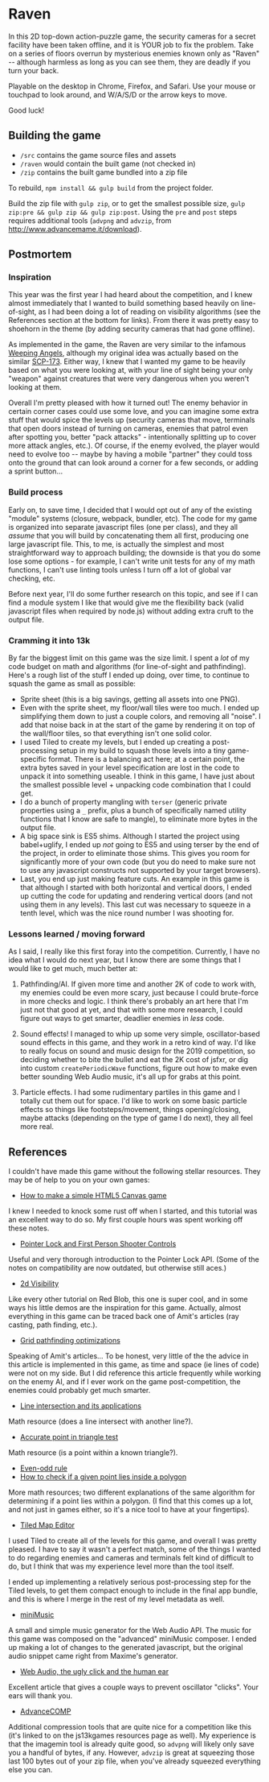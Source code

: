 # Raven

In this 2D top-down action-puzzle game, the security cameras for a secret facility have been taken offline, and it is YOUR job to fix the problem. Take on a series of floors overrun by mysterious enemies known only as "Raven" -- although harmless as long as you can see them, they are deadly if you turn your back.

Playable on the desktop in Chrome, Firefox, and Safari. Use your mouse or touchpad to look around, and W/A/S/D or the arrow keys to move.

Good luck!

## Building the game

- `/src` contains the game source files and assets
- `/raven` would contain the built game (not checked in)
- `/zip` contains the built game bundled into a zip file

To rebuild, `npm install && gulp build` from the project folder.

Build the zip file with `gulp zip`, or to get the smallest possible size, `gulp zip:pre && gulp zip && gulp zip:post`. Using the `pre` and `post` steps requires additional tools (`advpng` and `advzip`, from http://www.advancemame.it/download).

## Postmortem

### Inspiration

This year was the first year I had heard about the competition, and I knew almost immediately that I wanted to build something based heavily on line-of-sight, as I had been doing a lot of reading on visibility algorithms (see the References section at the bottom for links). From there it was pretty easy to shoehorn in the theme (by adding security cameras that had gone offline).

As implemented in the game, the Raven are very similar to the infamous [Weeping Angels](http://tardis.wikia.com/wiki/Weeping_Angel), although my original idea was actually based on the similar [SCP-173](http://www.scp-wiki.net/scp-173). Either way, I knew that I wanted my game to be heavily based on what you were looking at, with your line of sight being your only "weapon" against creatures that were very dangerous when you weren't looking at them.

Overall I'm pretty pleased with how it turned out! The enemy behavior in certain corner cases could use some love, and you can imagine some extra stuff that would spice the levels up (security cameras that move, terminals that open doors instead of turning on cameras, enemies that patrol even after spotting you, better "pack attacks" - intentionally splitting up to cover more attack angles, etc.). Of course, if the enemy evolved, the player would need to evolve too -- maybe by having a mobile "partner" they could toss onto the ground that can look around a corner for a few seconds, or adding a sprint button...

### Build process

Early on, to save time, I decided that I would opt out of any of the existing "module" systems (closure, webpack, bundler, etc). The code for my game is organized into separate javascript files (one per class), and they all _assume_ that you will build by concatenating them all first, producing one large javascript file. This, to me, is actually the simplest and most straightforward way to approach building; the downside is that you do some lose some options - for example, I can't write unit tests for any of my math functions, I can't use linting tools unless I turn off a lot of global var checking, etc.

Before next year, I'll do some further research on this topic, and see if I can find a module system I like that would give me the flexibility back (valid javascript files when required by node.js) without adding extra cruft to the output file.

### Cramming it into 13k

By far the biggest limit on this game was the size limit. I spent a _lot_ of my code budget on math and algorithms (for line-of-sight and pathfinding). Here's a rough list of the stuff I ended up doing, over time, to continue to squash the game as small as possible:

- Sprite sheet (this is a big savings, getting all assets into one PNG).
- Even with the sprite sheet, my floor/wall tiles were too much. I ended up simplifying them down to just a couple colors, and removing all "noise". I add that noise back in at the start of the game by rendering it on top of the wall/floor tiles, so that everything isn't one solid color.
- I used Tiled to create my levels, but I ended up creating a post-processing setup in my build to squash those levels into a tiny game-specific format. There is a balancing act here; at a certain point, the extra bytes saved in your level specification are lost in the code to unpack it into something useable. I think in this game, I have just about the smallest possible level + unpacking code combination that I could get.
- I do a bunch of property mangling with `terser` (generic private properties using a `_` prefix, plus a bunch of specifically named utility functions that I know are safe to mangle), to eliminate more bytes in the output file.
- A big space sink is ES5 shims. Although I started the project using babel+uglify, I ended up _not_ going to ES5 and using terser by the end of the project, in order to eliminate those shims. This gives you room for significantly more of your own code (but you do need to make sure not to use any javascript constructs not supported by your target browsers).
- Last, you end up just making feature cuts. An example in this game is that although I started with both horizontal and vertical doors, I ended up cutting the code for updating and rendering vertical doors (and not using them in any levels). This last cut was necessary to squeeze in a tenth level, which was the nice round number I was shooting for.

### Lessons learned / moving forward

As I said, I really like this first foray into the competition. Currently, I have no idea what I would do next year, but I know there are some things that I would like to get much, much better at:

1. Pathfinding/AI. If given more time and another 2K of code to work with, my enemies could be even more scary, just because I could brute-force in more checks and logic. I think there's probably an art here that I'm just not that good at yet, and that with some more research, I could figure out ways to get smarter, deadlier enemies in _less_ code.

2. Sound effects! I managed to whip up some very simple, oscillator-based sound effects in this game, and they work in a retro kind of way. I'd like to really focus on sound and music design for the 2019 competition, so deciding whether to bite the bullet and eat the 2K cost of jsfxr, or dig into custom `createPeriodicWave` functions, figure out how to make even better sounding Web Audio music, it's all up for grabs at this point.

3. Particle effects. I had some rudimentary partiles in this game and I totally cut them out for space. I'd like to work on some basic particle effects so things like footsteps/movement, things opening/closing, maybe attacks (depending on the type of game I do next), they all feel more real.

## References

I couldn't have made this game without the following stellar resources. They may be of help to you on your own games:

* [How to make a simple HTML5 Canvas game](http://www.lostdecadegames.com/how-to-make-a-simple-html5-canvas-game/)

I knew I needed to knock some rust off when I started, and this tutorial was an excellent way to do so. My first couple hours was spent working off these notes.

* [Pointer Lock and First Person Shooter Controls](https://www.html5rocks.com/en/tutorials/pointerlock/intro/)

Useful and very thorough introduction to the Pointer Lock API. (Some of the notes on compatibility are now outdated, but otherwise still aces.)

* [2d Visibility](https://www.redblobgames.com/articles/visibility/)

Like every other tutorial on Red Blob, this one is super cool, and in some ways his little demos are the inspiration for this game. Actually, almost everything in this game can be traced back one of Amit's articles (ray casting, path finding, etc.).

* [Grid pathfinding optimizations](https://www.redblobgames.com/pathfinding/grids/algorithms.html)

Speaking of Amit's articles... To be honest, very little of the the advice in this article is implemented in this game, as time and space (ie lines of code) were not on my side. But I did reference this article frequently while working on the enemy AI, and if I ever work on the game post-competition, the enemies could probably get much smarter.

* [Line intersection and its applications](https://www.topcoder.com/community/data-science/data-science-tutorials/geometry-concepts-line-intersection-and-its-applications/)

Math resource (does a line intersect with another line?).

* [Accurate point in triangle test](http://totologic.blogspot.com/2014/01/accurate-point-in-triangle-test.html)

Math resource (is a point within a known triangle?).

* [Even-odd rule](https://en.wikipedia.org/wiki/Even%E2%80%93odd_rule)
* [How to check if a given point lies inside a polygon](https://www.geeksforgeeks.org/how-to-check-if-a-given-point-lies-inside-a-polygon/)

More math resources; two different explanations of the same algorithm for determining if a point lies within a polygon. (I find that this comes up a lot, and not just in games either, so it's a nice tool to have at your fingertips).

* [Tiled Map Editor](https://www.mapeditor.org/)

I used Tiled to create all of the levels for this game, and overall I was pretty pleased. I have to say it wasn't a perfect match, some of the things I wanted to do regarding enemies and cameras and terminals felt kind of difficult to do, but I think that was my experience level more than the tool itself.

I ended up implementing a relatively serious post-processing step for the Tiled levels, to get them compact enough to include in the final app bundle, and this is where I merge in the rest of my level metadata as well.

* [miniMusic](https://xem.github.io/miniMusic/)

A small and simple music generator for the Web Audio API. The music for this game was composed on the "advanced" miniMusic composer. I ended up making a lot of changes to the generated javascript, but the original audio snippet came right from Maxime's generator.

* [Web Audio, the ugly click and the human ear](http://alemangui.github.io/blog//2015/12/26/ramp-to-value.html)

Excellent article that gives a couple ways to prevent oscillator "clicks". Your ears will thank you.

* [AdvanceCOMP](http://www.advancemame.it/download)

Additional compression tools that are quite nice for a competition like this (it's linked to on the js13kgames resources page as well). My experience is that the imagemin tool is already quite good, so `advpng` will likely only save you a handful of bytes, if any. However, `advzip` is great at squeezing those last 100 bytes out of your zip file, when you've already squeezed everything else you can.

